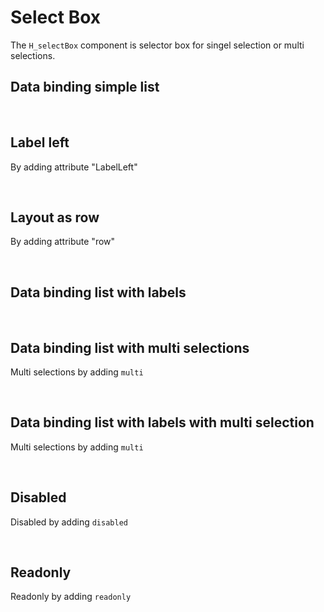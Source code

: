 # Select Box

The `H_selectBox` component is selector box for singel selection or multi selections.

## Data binding simple list

<hhl-live-editor title="" htmlCode='
      <template>
       <div class="flex items-center gap-4 px-4"> 
            <H_selectBox :list="[`nr1`, `nr2`, `nr3`]" v-model="selection" label="Selector"></H_selectBox>
            <H_inputText readonly v-model="selection" label="Selector"></H_inputText>
      </div>
      </template>
      <script>
            const selection = ref("");
            return { selection }
      </script>
'>
</hhl-live-editor>

<br>

## Label left

By adding attribute "LabelLeft"

<hhl-live-editor title="" htmlCode='
      <template>
       <div class="flex items-center gap-4 px-4"> 
            <H_selectBox label-left :list="[`nr1`, `nr2`, `nr3`]" v-model="selection" label="Selector"></H_selectBox>
            <H_inputText readonly v-model="selection" label="Selector"></H_inputText>
      </div>
      </template>
      <script>
            const selection = ref("");
            return { selection }
      </script>
'>
</hhl-live-editor>

<br>

## Layout as row

By adding attribute "row"

<hhl-live-editor title="" htmlCode='
      <template>
       <div class="flex items-center gap-4 px-4"> 
            <H_selectBox row :list="[`nr1`, `nr2`, `nr3`]" v-model="selection" label="Selector"></H_selectBox>
            <H_inputText readonly v-model="selection" label="Selector"></H_inputText>
      </div>
      </template>
      <script>
            const selection = ref("");
            return { selection }
      </script>
'>
</hhl-live-editor>

<br>

## Data binding list with labels

<hhl-live-editor title="" htmlCode='
      <template>
       <div class="flex items-center gap-4 px-4">
            <H_selectBox 
            :list="[
                        {value:`nr1`, label: `Number 1`},
                        {value:`nr2`, label: `Number 2`},
                        {value:`nr3`, label: `Number 3`}
                        ]" 
            v-model="selection" label="Selector">
            </H_selectBox>
            <H_inputText readonly v-model="selection" label="Value"></H_inputText>
      </div>
      </template>
      <script>
            const selection = ref("");
            return { selection }
      </script>
'>
</hhl-live-editor>

<br>

## Data binding list with multi selections

Multi selections by adding `multi`

<hhl-live-editor title="" htmlCode='
      <template>
       <div class="flex items-center gap-4 px-4"> 
            <H_selectBox multi
                  :list="[`nr1`, `nr2`, `nr3`]" 
                  v-model="selection" label="Selector">
            </H_selectBox>
            <H_inputText readonly v-model="selection" label="Value"></H_inputText>
      </div>
      </template>
      <script>
            const selection = ref("");
            return { selection }
      </script>
'>
</hhl-live-editor>

<br>

## Data binding list with labels with multi selection

Multi selections by adding `multi`

<hhl-live-editor title="" htmlCode='
      <template>
       <div class="flex items-center gap-4 px-4"> 
            <H_selectBox multi
            :list="[
                        {value:`nr1`, label: `Number 1`},
                        {value:`nr2`, label: `Number 2`},
                        {value:`nr3`, label: `Number 3`}
                        ]" 
            v-model="selection" label="Selector">
            </H_selectBox>
            <H_inputText readonly v-model="selection" label="Value"></H_inputText>
      </div>
      </template>
      <script>
            const selection = ref("");
            return { selection }
      </script>
'>
</hhl-live-editor>

<br>

## Disabled

Disabled by adding `disabled`

<hhl-live-editor title="" htmlCode='
      <template>
       <div class="flex items-center gap-4 px-4"> 
            <H_selectBox disabled
                  :list="[`nr1`, `nr2`, `nr3`]" 
                  v-model="selection" label="Selector">
            </H_selectBox>
            <H_inputText readonly v-model="selection" label="Value"></H_inputText>
      </div>
      </template>
      <script>
            const selection = ref("");
            return { selection }
      </script>
'>
</hhl-live-editor>

<br>

## Readonly

Readonly by adding `readonly`

<hhl-live-editor title="" htmlCode='
      <template>
       <div class="flex items-center gap-4 px-4"> 
            <H_selectBox readonly
                  :list="[`nr1`, `nr2`, `nr3`]" 
                  v-model="selection" label="Selector">
            </H_selectBox>
            <H_inputText readonly v-model="selection" label="Value"></H_inputText>
      </div>
      </template>
      <script>
            const selection = ref("nr2");
            return { selection }
      </script>
'>
</hhl-live-editor>

<br>
